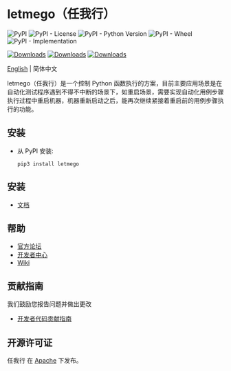 # letmego（任我行）

![PyPI](https://img.shields.io/pypi/v/letmego?style=flat&logo=github&link=https%3A%2F%2Fpypi.org%2Fproject%2Fletmego%2F)
![PyPI - License](https://img.shields.io/pypi/l/letmego)
![PyPI - Python Version](https://img.shields.io/pypi/pyversions/letmego)
![PyPI - Wheel](https://img.shields.io/pypi/wheel/letmego)
![PyPI - Implementation](https://img.shields.io/pypi/implementation/letmego)

[![Downloads](https://static.pepy.tech/badge/letmego/week)](https://pepy.tech/project/letmego)
[![Downloads](https://static.pepy.tech/badge/letmego/month)](https://pepy.tech/project/letmego)
[![Downloads](https://static.pepy.tech/badge/letmego)](https://pepy.tech/project/letmego)

[English](README.md) | 简体中文

letmego（任我行）是一个控制 Python 函数执行的方案，目前主要应用场景是在自动化测试程序遇到不得不中断的场景下，如重启场景，需要实现自动化用例步骤执行过程中重启机器，机器重新启动之后，能再次继续紧接着重启前的用例步骤执行的功能。 

## 安装

- 从 PyPI 安装:

  ```shel
  pip3 install letmego
  ```

## 安装

- [文档](https://mikigo.github.io/letmego/)

## 帮助

- [官方论坛](https://bbs.deepin.org/) 
- [开发者中心](https://github.com/linuxdeepin/developer-center) 
- [Wiki](https://wiki.deepin.org/)

## 贡献指南

我们鼓励您报告问题并做出更改

- [开发者代码贡献指南](https://github.com/linuxdeepin/developer-center/wiki/Contribution-Guidelines-for-Developers) 

## 开源许可证

任我行 在 [Apache](LICENSE) 下发布。